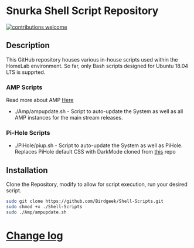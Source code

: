 # Snurka Shell Script Repository
[![contributions welcome](https://img.shields.io/badge/contributions-welcome-brightgreen.svg?style=flat)](https://github.com/Birdgeek/Shell-Scripts/issues)
## Description
This GitHub repository houses various in-house scripts used within the HomeLab environment. So far, only Bash scripts designed for Ubuntu 18.04 LTS is supprted.
### AMP Scripts
Read more about AMP [Here](https://cubecoders.com)
* ./Amp/ampupdate.sh - Script to auto-update the System as well as all AMP instances for the main stream releases.
### Pi-Hole Scripts
* ./PiHole/piup.sh - Script to auto-update the System as well as PiHole. Replaces PiHole default CSS with DarkMode cloned from [this](https://github.com/lkd70/PiHole-Dark) repo

## Installation
Clone the Repository, modify to allow for script execution, run your desired script.

```bash
sudo git clone https://github.com/Birdgeek/Shell-Scripts.git
sudo chmod +x ./Shell-Scripts
sudo ./Amp/ampupdate.sh
```
# [Change log](https://github.com/Birdgeek/Shell-Scripts/blob/master/Changelog.md)
